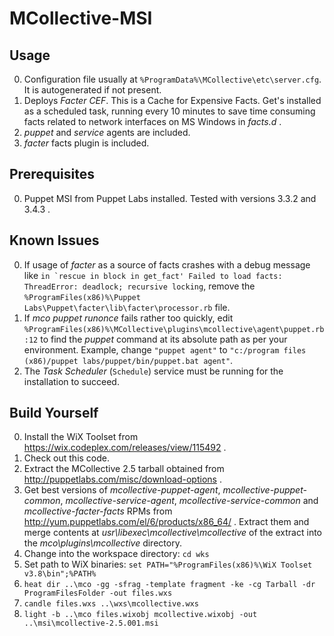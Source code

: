 # MCollective-MSI


## Usage


0. Configuration file usually at ```%ProgramData%\MCollective\etc\server.cfg```. It is autogenerated if not present.
0. Deploys _Facter CEF_. This is a Cache for Expensive Facts. Get's installed as a scheduled task, running every 10 minutes to save time consuming facts related to network interfaces on MS Windows in _facts.d_ .
0. _puppet_ and _service_ agents are included.
0. _facter_ facts plugin is included.


## Prerequisites


0. Puppet MSI from Puppet Labs installed. Tested with versions 3.3.2 and 3.4.3 .


## Known Issues


0. If usage of _facter_ as a source of facts crashes with a debug message like ```in `rescue in block in get_fact' Failed to load facts: ThreadError: deadlock; recursive locking```, remove the ```%ProgramFiles(x86)%\Puppet Labs\Puppet\facter\lib\facter\processor.rb``` file.
0. If _mco puppet runonce_ fails rather too quickly, edit ```%ProgramFiles(x86)%\MCollective\plugins\mcollective\agent\puppet.rb:12``` to find the _puppet_ command at its absolute path as per your environment. Example, change ```"puppet agent"``` to ```"c:/program files (x86)/puppet labs/puppet/bin/puppet.bat agent"```.
0. The _Task Scheduler_ (```Schedule```) service must be running for the installation to succeed.


## Build Yourself


0. Install the WiX Toolset from https://wix.codeplex.com/releases/view/115492 .
0. Check out this code.
0. Extract the MCollective 2.5 tarball obtained from http://puppetlabs.com/misc/download-options .
0. Get best versions of _mcollective-puppet-agent_, _mcollective-puppet-common_, _mcollective-service-agent_, _mcollective-service-common_ and _mcollective-facter-facts_ RPMs from http://yum.puppetlabs.com/el/6/products/x86_64/ . Extract them and merge contents at _usr\libexec\mcollective\mcollective_ of the extract into the _mco\plugins\mcollective_ directory.
0. Change into the workspace directory: ```cd wks```
0. Set path to WiX binaries: ```set PATH="%ProgramFiles(x86)%\WiX Toolset v3.8\bin";%PATH%```
0. ```heat dir ..\mco -gg -sfrag -template fragment -ke -cg Tarball -dr ProgramFilesFolder -out files.wxs```
0. ```candle files.wxs ..\wxs\mcollective.wxs```
0. ```light -b ..\mco files.wixobj mcollective.wixobj -out ..\msi\mcollective-2.5.001.msi```
